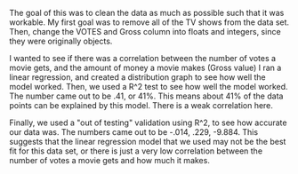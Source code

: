 The goal of this was to clean the data as much as possible such that it was workable. 
My first goal was to remove all of the TV shows from the data set.
Then, change the VOTES and Gross column into floats and integers, since they were originally objects.

I wanted to see if there was a correlation between the number of votes a movie gets, and the amount of money a movie makes (Gross value)
I ran a linear regression, and created a distribution graph to see how well the model worked.
Then, we used a R^2 test to see how well the model worked. The number came out to be .41, or 41%. This means about 41% of the data points can be explained by this model. There is a weak correlation here.

Finally, we used a "out of testing" validation using R^2, to see how accurate our data was. The numbers came out to be -.014, .229, -9.884. This suggests that the linear regression model that we used may not be the best fit for this data set, or there is just a very low correlation between the number of votes a movie gets and how much it makes.
